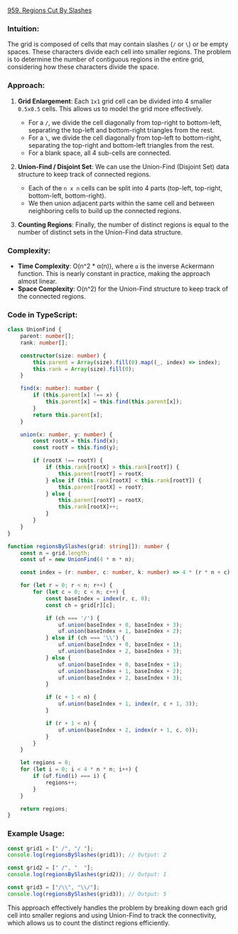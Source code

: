 [959. Regions Cut By Slashes](https://leetcode.com/problems/regions-cut-by-slashes/)

### Intuition:
The grid is composed of cells that may contain slashes (`/` or `\`) or be empty spaces. These characters divide each cell into smaller regions. The problem is to determine the number of contiguous regions in the entire grid, considering how these characters divide the space.

### Approach:
1. **Grid Enlargement**: Each `1x1` grid cell can be divided into 4 smaller `0.5x0.5` cells. This allows us to model the grid more effectively. 
    - For a `/`, we divide the cell diagonally from top-right to bottom-left, separating the top-left and bottom-right triangles from the rest.
    - For a `\`, we divide the cell diagonally from top-left to bottom-right, separating the top-right and bottom-left triangles from the rest.
    - For a blank space, all 4 sub-cells are connected.

2. **Union-Find / Disjoint Set**: We can use the Union-Find (Disjoint Set) data structure to keep track of connected regions.
    - Each of the `n x n` cells can be split into 4 parts (top-left, top-right, bottom-left, bottom-right).
    - We then union adjacent parts within the same cell and between neighboring cells to build up the connected regions.

3. **Counting Regions**: Finally, the number of distinct regions is equal to the number of distinct sets in the Union-Find data structure.

### Complexity:
- **Time Complexity**: O(n^2 * α(n)), where `α` is the inverse Ackermann function. This is nearly constant in practice, making the approach almost linear.
- **Space Complexity**: O(n^2) for the Union-Find structure to keep track of the connected regions.

### Code in TypeScript:

```typescript
class UnionFind {
    parent: number[];
    rank: number[];

    constructor(size: number) {
        this.parent = Array(size).fill(0).map((_, index) => index);
        this.rank = Array(size).fill(0);
    }

    find(x: number): number {
        if (this.parent[x] !== x) {
            this.parent[x] = this.find(this.parent[x]);
        }
        return this.parent[x];
    }

    union(x: number, y: number) {
        const rootX = this.find(x);
        const rootY = this.find(y);

        if (rootX !== rootY) {
            if (this.rank[rootX] > this.rank[rootY]) {
                this.parent[rootY] = rootX;
            } else if (this.rank[rootX] < this.rank[rootY]) {
                this.parent[rootX] = rootY;
            } else {
                this.parent[rootY] = rootX;
                this.rank[rootX]++;
            }
        }
    }
}

function regionsBySlashes(grid: string[]): number {
    const n = grid.length;
    const uf = new UnionFind(4 * n * n);

    const index = (r: number, c: number, k: number) => 4 * (r * n + c) + k;

    for (let r = 0; r < n; r++) {
        for (let c = 0; c < n; c++) {
            const baseIndex = index(r, c, 0);
            const ch = grid[r][c];

            if (ch === '/') {
                uf.union(baseIndex + 0, baseIndex + 3);
                uf.union(baseIndex + 1, baseIndex + 2);
            } else if (ch === '\\') {
                uf.union(baseIndex + 0, baseIndex + 1);
                uf.union(baseIndex + 2, baseIndex + 3);
            } else {
                uf.union(baseIndex + 0, baseIndex + 1);
                uf.union(baseIndex + 1, baseIndex + 2);
                uf.union(baseIndex + 2, baseIndex + 3);
            }

            if (c + 1 < n) {
                uf.union(baseIndex + 1, index(r, c + 1, 3));
            }

            if (r + 1 < n) {
                uf.union(baseIndex + 2, index(r + 1, c, 0));
            }
        }
    }

    let regions = 0;
    for (let i = 0; i < 4 * n * n; i++) {
        if (uf.find(i) === i) {
            regions++;
        }
    }

    return regions;
}
```

### Example Usage:

```typescript
const grid1 = [" /", "/ "];
console.log(regionsBySlashes(grid1)); // Output: 2

const grid2 = [" /", "  "];
console.log(regionsBySlashes(grid2)); // Output: 1

const grid3 = ["/\\", "\\/"];
console.log(regionsBySlashes(grid3)); // Output: 5
```

This approach effectively handles the problem by breaking down each grid cell into smaller regions and using Union-Find to track the connectivity, which allows us to count the distinct regions efficiently.